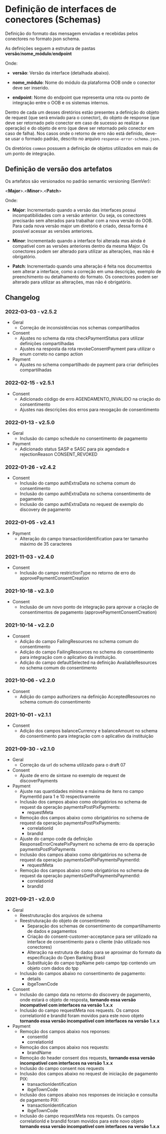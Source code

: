 # Definição de interfaces de conectores (Schemas)

Definição do formato das mensagem enviadas e recebidas pelos conectores no
formato json schema.

As definições seguem a estrutura de pastas **versão**/**nome_módulo**/**endpoint**

Onde:

- **versão**: Versão da interface (detalhada abaixo).

- **nome_módulo**: Nome do módulo da plataforma OOB onde o conector deve ser inserido.

- **endpoint**: Nome do endpoint que representa uma rota ou ponto de integração
  entre o OOB e os sistemas internos.

Dentro de cada um desses diretórios estão presentes a definição do objeto de
request (que será enviado para o conector), do objeto de response (que deve ser
retornado pelo conector em caso de sucesso ao realizar a operação) e do objeto de
erro (que deve ser retornado pelo conector em caso de falha). Nos casos onde o
retorno de erro não está definido, deve-se usar o formado padrão, descrito no
arquivo `response-error-schema.json`.

Os diretórios `common` possuem a definição de objetos utilizados em mais de um
ponto de integração.

## Definição de versão dos artefatos

Os artefatos são versionados no padrão semantic versioning (SemVer):

\<**Major**\>.\<**Minor**\>.\<**Patch**\>

Onde:

- **Major**: Incrementado quando a versão das interfaces possui incompatibilidades
  com a versão anterior. Ou seja, os conectores precisarão sem alterados para
  trabalhar com a nova versão do OOB. Para cada nova versão major um diretório é
  criado, dessa forma é possível acessar as versões anteriores.

- **Minor**: Incrementado quando a interface foi alterada mas ainda é compatível
  com as versões anteriores dentro da mesma Major. Os conectores podem ser
  alterado para utilizar as alterações, mas não é obrigatório.

- **Patch**: Incrementado quando uma alteração é feita nos documentos sem
  alterar a interface, como a correção em uma descrição, exemplo de preenchimento
  ou detalhamento do formato. Os conectores podem ser alterado para utilizar as
  alterações, mas não é obrigatório.

## Changelog

### 2022-03-03 - v2.5.2

- Geral
  - Correção de inconsistências nos schemas compartilhados
- Consent
  - Ajustes no schema da rota checkPaymentStatus para utilizar definições compartilhadas
  - Ajustes na resposta da rota revokeConsentPayment para utilizar o enum correto
   no campo action
- Payment
  - Ajustes no schema compartilhado de payment para criar definições compartilhadas

### 2022-02-15 - v2.5.1

- Consent
  - Adicionado código de erro AGENDAMENTO_INVALIDO na criação do consentimento
  - Ajustes nas descrições dos erros para revogação de consentimento

### 2022-01-13 - v2.5.0

- Geral
  - Inclusão do campo schedule no consentimento de pagamento
- Payment
  - Adicionado status SASP e SASC para pix agendado e rejectionReason CONSENT_REVOKED

### 2022-01-26 - v2.4.2

- Consent
  - Inclusão do campo authExtraData no schema comum do consentimento
  - Inclusão do campo authExtraData no schema consentimento de pagamento
  - Inclusão do campo authExtraData no request de exemplo do discovery de pagamento

### 2022-01-05 - v2.4.1

- Payment
  - Alteração do campo transactionIdentification para ter tamanho máximo de 35 caracteres

### 2021-11-03 - v2.4.0

- Consent
  - Inclusão do campo restrictionType no retorno de erro do approvePaymentConsentCreation

### 2021-10-18 - v2.3.0

- Consent
  - Inclusão de um novo ponto de integração para aprovar a criação de
    consentimentos de pagamento (approvePaymentConsentCreation)

### 2021-10-14 - v2.2.0

- Consent
  - Adição do campo FailingResources no schema comum do consentimento
  - Adição do campo FailingResources no schema do consentimento para integração
    com o aplicativo da instituição.
  - Adição do campo defaultSelected na definição AvailableResources no schema
    comum do consentimento
    
### 2021-10-06 - v2.2.0

- Consent
  - Adição do campo authorizers na definição AcceptedResources no schema comum do
    consentimento

### 2021-10-01 - v2.1.1

- Consent
  - Adição dos campos balanceCurrency e balanceAmount no schema do consentimento
    para integração com o aplicativo da instituição

### 2021-09-30 - v2.1.0

- Geral
  - Correção da url do schema utilizado para o draft 07
- Consent
  - Ajuste de erro de sintaxe no exemplo de request de discoverPayments
- Payment
  - Ajuste nas quantidades mínima e máxima de itens no campo PaymentId para
    1 e 10 respectivamente
  - Inclusão dos campos abaixo como obrigatórios no schema de request da operação
    paymentsPostPixPayments:
    - requestMeta
  - Remoção dos campos abaixo como obrigatórios no schema de request da operação
    paymentsPostPixPayments:
    - correlationId
    - brandId
  - Ajuste do campo code da definição ResponseErrorCreatePixPayment no schema de
    erro da operação paymentsPostPixPayments
  - Inclusão dos campos abaixo como obrigatórios no schema de request da operação
    paymentsGetPixPaymentsPaymentId:
    - requestMeta
  - Remoção dos campos abaixo como obrigatórios no schema de request da operação
    paymentsGetPixPaymentsPaymentId:
    - correlationId
    - brandId

### 2021-09-21 - v2.0.0

- Geral
  - Reestruturação dos arquivos de schema
  - Reestruturação do objeto de consentimento
    - Separação dos schemas de consentimento de compartilhamento de dados e pagamentos
    - Criação do consent-customer-acceptance para ser utilizado na interface de
      consentimento para o cliente (não utilizado nos conectores)
    - Alteração na estrutura de dados para se aproximar do formato da especificação
      do Open Banking Brasil
    - Substituição do campo tppName pelo campo tpp contendo um objeto com dados do
      tpp
  - Inclusão do campos abaixo no consentimento de pagamento:
    - details
    - ibgeTownCode
- Consent
  - Inclusão do campo data no retorno do discovery de pagamento, onde estará o
    objeto de resposta, **tornando essa versão incompatível com interfaces na
    versão 1.x.x**
  - Inclusão do campo requestMeta nos requests. Os campos correlationId e brandId
    foram movidos para este novo objeto **tornando essa versão incompatível com
    interfaces na versão 1.x.x**
- Payment
  - Remoção dos campos abaixo nos reponses:
    - consentId
    - correlationId
  - Remoção dos campos abaixo nos requests:
    - brandName
  - Remoção do header consent dos requests, **tornando essa versão incompatível
    com interfaces na versão 1.x.x**
  - Inclusão do campo consent nos requests
  - Inclusão dos campos abaixo no request de iniciação de pagamento PIX:
    - transactionIdentification
    - ibgeTownCode
  - Inclusão dos campos abaixo nos responses de iniciação e consulta de
    pagamento PIX:
    - transactionIdentification
    - ibgeTownCode
  - Inclusão do campo requestMeta nos requests. Os campos correlationId e brandId
    foram movidos para este novo objeto **tornando essa versão incompatível com
    interfaces na versão 1.x.x**
